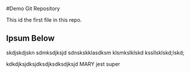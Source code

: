 #Demo Git Repository

This id the first file in this repo.

## Ipsum Below

skdjskdjskn sdmksdjksjd sdnskskklasdksm klsmkslklskd kssllsklskd;lskd;


kdkdjksjdksjdksdjksdksdjksjd MARY jest super